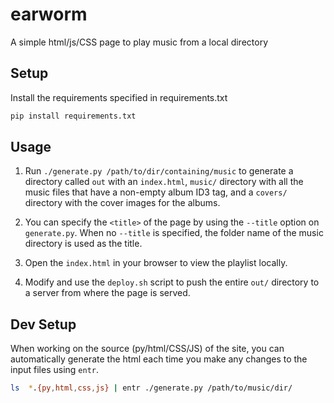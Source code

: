 # earworm
A simple html/js/CSS page to play music from a local directory

## Setup

Install the requirements specified in requirements.txt

```sh
pip install requirements.txt
```

## Usage

1. Run `./generate.py /path/to/dir/containing/music` to generate a
   directory called `out` with an `index.html`, `music/` directory
   with all the music files that have a non-empty album ID3 tag, and a
   `covers/` directory with the cover images for the albums.

2. You can specify the `<title>` of the page by using the `--title`
   option on `generate.py`. When no `--title` is specified, the folder
   name of the music directory is used as the title.

2. Open the `index.html` in your browser to view the playlist locally.

3. Modify and use the `deploy.sh` script to push the entire `out/`
   directory to a server from where the page is served.

## Dev Setup

When working on the source (py/html/CSS/JS) of the site, you can
automatically generate the html each time you make any changes to the
input files using `entr`.

```sh
ls  *.{py,html,css,js} | entr ./generate.py /path/to/music/dir/
```
